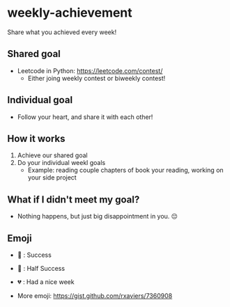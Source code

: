# weekly-achievement

Share what you achieved every week!

## Shared goal

- Leetcode in Python: https://leetcode.com/contest/
  - Either joing weekly contest or biweekly contest!

## Individual goal

- Follow your heart, and share it with each other!

## How it works

1. Achieve our shared goal
2. Do your individual weekl goals
   - Example: reading couple chapters of book your reading, working on your side project

## What if I didn't meet my goal?

- Nothing happens, but just big disappointment in you. :pensive:

## Emoji

- :green_heart: : Success
- :yellow_heart: : Half Success
- :broken_heart: : Had a nice week

- More emoji: https://gist.github.com/rxaviers/7360908
